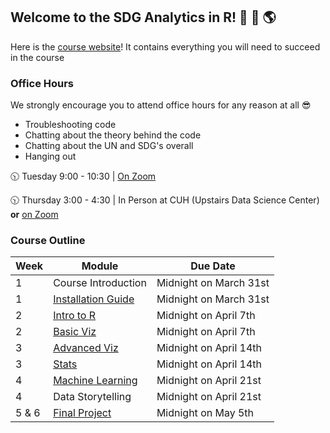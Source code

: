 ## Welcome to the SDG Analytics in R!  🌊 🌱 🌎

Here is the [course website](https://nsf-all-spice-alliance.github.io/SDG-Analytics-in-R/)! It contains everything you will need to succeed in the course

### Office Hours 

We strongly encourage you to attend office hours for any reason at all 😎

- Troubleshooting code
- Chatting about the theory behind the code
- Chatting about the UN and SDG's overall
- Hanging out 

🕥 Tuesday 9:00 - 10:30 | [On Zoom](https://us05web.zoom.us/j/83176060372?pwd=vyCMqEua7b67HLtafSxMRpAte7iTtr.1)


🕥 Thursday 3:00 - 4:30 | In Person at CUH (Upstairs Data Science Center) **or** [on Zoom](https://chaminade.zoom.us/j/92068405310)


### Course Outline

| Week   | Module | Due Date |
| -------- | ------- | ------- |
| 1 | Course Introduction  | Midnight on March 31st |        
| 1 | [Installation Guide](https://nsf-all-spice-alliance.github.io/SDG-Analytics-in-R/rmarkdowns/installation_guide.html)  |  Midnight on March 31st | 
| 2    | [Intro to R](https://nsf-all-spice-alliance.github.io/SDG-Analytics-in-R/rmarkdowns/intro_to_R.html)  | Midnight on April 7th |
| 2    | [Basic Viz](https://nsf-all-spice-alliance.github.io/SDG-Analytics-in-R/rmarkdowns/basic_viz.html)  | Midnight on April 7th |
| 3    | [Advanced Viz](https://nsf-all-spice-alliance.github.io/SDG-Analytics-in-R/rmarkdowns/advanced_viz.html)  | Midnight on April 14th |
| 3    | [Stats](https://nsf-all-spice-alliance.github.io/SDG-Analytics-in-R/rmarkdowns/stats.html)  | Midnight on April 14th |
| 4    | [Machine Learning](https://nsf-all-spice-alliance.github.io/SDG-Analytics-in-R/rmarkdowns/basic_viz.html)  | Midnight on April 21st |
| 4    | Data Storytelling | Midnight on April 21st |
| 5 & 6 | [Final Project](https://nsf-all-spice-alliance.github.io/SDG-Analytics-in-R/rmarkdowns/final_project_guide.html)  | Midnight on May 5th |
